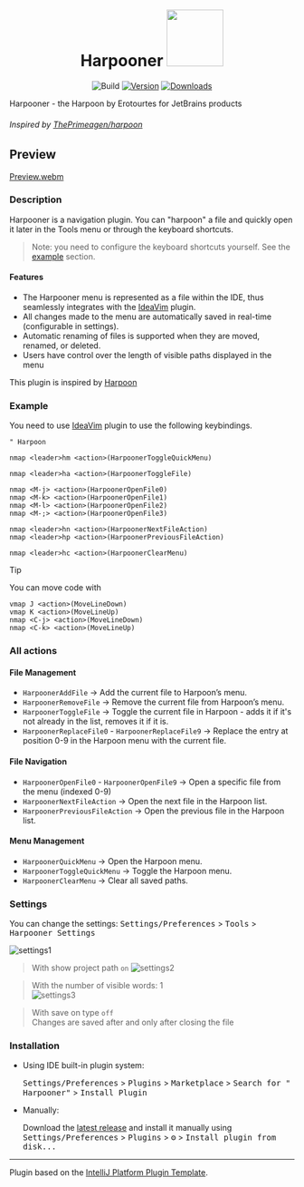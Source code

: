 <div align="center">
  <h1>Harpooner
    <img src="https://github.com/erotourtes/Harpooner/blob/main/src/main/resources/META-INF/pluginIcon.svg"  width="100" height="100">
  </h1>
  
  ![Build](https://github.com/erotourtes/Harpooner/workflows/Build/badge.svg)
  [![Version](https://img.shields.io/jetbrains/plugin/v/com.github.erotourtes.harpoon.svg)](https://plugins.jetbrains.com/plugin/21796-harpooner)
  [![Downloads](https://img.shields.io/jetbrains/plugin/d/com.github.erotourtes.harpoon.svg)](https://plugins.jetbrains.com/plugin/21796-harpooner)
</div>

Harpooner - the Harpoon by Erotourtes for JetBrains products  
###### Inspired by [ThePrimeagen/harpoon](https://github.com/ThePrimeagen/harpoon)

## Preview
[Preview.webm](https://github.com/erotourtes/Harpooner/assets/67370189/6dfed402-ac46-48fe-8331-c620cdc301be)

### Description

<!-- Plugin description -->

Harpooner is a navigation plugin. You can "harpoon" a file and quickly open it later in the Tools menu or through the
keyboard shortcuts.
> Note: you need to configure the keyboard shortcuts yourself. See
> the [example](https://github.com/erotourtes/Harpooner#example) section.

#### Features
- The Harpooner menu is represented as a file within the IDE, thus seamlessly integrates with the [IdeaVim](https://github.com/JetBrains/ideavim) plugin.
- All changes made to the menu are automatically saved in real-time (configurable in settings).
- Automatic renaming of files is supported when they are moved, renamed, or deleted.
- Users have control over the length of visible paths displayed in the menu

This plugin is inspired by [Harpoon](https://github.com/ThePrimeagen/harpoon)
<!-- Plugin description end -->

### Example
You need to use [IdeaVim](https://plugins.jetbrains.com/plugin/164-ideavim) plugin to use the following keybindings.  

```Vim
" Harpoon

nmap <leader>hm <action>(HarpoonerToggleQuickMenu)

nmap <leader>ha <action>(HarpoonerToggleFile)

nmap <M-j> <action>(HarpoonerOpenFile0)
nmap <M-k> <action>(HarpoonerOpenFile1)
nmap <M-l> <action>(HarpoonerOpenFile2)
nmap <M-;> <action>(HarpoonerOpenFile3)

nmap <leader>hn <action>(HarpoonerNextFileAction)
nmap <leader>hp <action>(HarpoonerPreviousFileAction)

nmap <leader>hc <action>(HarpoonerClearMenu)
```
> [!TIP]
> You can move code with
> ```vim
> vmap J <action>(MoveLineDown)
> vmap K <action>(MoveLineUp)
> nmap <C-j> <action>(MoveLineDown)
> nmap <C-k> <action>(MoveLineUp)
> ```


### All actions
#### **File Management**
- `HarpoonerAddFile` → Add the current file to Harpoon’s menu.
- `HarpoonerRemoveFile` → Remove the current file from Harpoon’s menu.
- `HarpoonerToggleFile` → Toggle the current file in Harpoon - adds it if it's not already in the list, removes it if it is.
- `HarpoonerReplaceFile0` - `HarpoonerReplaceFile9` → Replace the entry at position 0-9 in the Harpoon menu with the current file.

#### **File Navigation**
- `HarpoonerOpenFile0` - `HarpoonerOpenFile9` → Open a specific file from the menu (indexed 0-9)
- `HarpoonerNextFileAction` → Open the next file in the Harpoon list.
- `HarpoonerPreviousFileAction` → Open the previous file in the Harpoon list.

#### **Menu Management**
- `HarpoonerQuickMenu` → Open the Harpoon menu.
- `HarpoonerToggleQuickMenu` → Toggle the Harpoon menu.
- `HarpoonerClearMenu` → Clear all saved paths.
 

### Settings
You can change the settings:
<kbd>Settings/Preferences</kbd> > <kbd>Tools</kbd> > <kbd>Harpooner Settings</kbd>

![settings1](https://github.com/erotourtes/Harpooner/assets/67370189/3073101f-d004-4321-b3ae-375c94496d9f)
> With show project path `on`
> ![settings2](https://github.com/erotourtes/Harpooner/assets/67370189/77949989-9a8c-4f04-9fbc-93afe163dd06)

> With the number of visible words: 1  
> ![settings3](https://github.com/erotourtes/Harpooner/assets/67370189/09dbde64-4d2f-4fe9-9cd4-2d46ddf3b890)

> With save on type `off`  
> Changes are saved after and only after closing the file


### Installation

- Using IDE built-in plugin system:

  <kbd>Settings/Preferences</kbd> > <kbd>Plugins</kbd> > <kbd>Marketplace</kbd> > <kbd>Search for "
  Harpooner"</kbd> > <kbd>Install Plugin</kbd>

- Manually:

  Download the [latest release](https://github.com/erotourtes/Harpooner/releases/latest) and install it manually
  using
  <kbd>Settings/Preferences</kbd> > <kbd>Plugins</kbd> > <kbd>⚙️</kbd> > <kbd>Install plugin from disk...</kbd>

---
Plugin based on the [IntelliJ Platform Plugin Template][template].

[template]: https://github.com/JetBrains/intellij-platform-plugin-template

[docs:plugin-description]: https://plugins.jetbrains.com/docs/intellij/plugin-user-experience.html#plugin-description-and-presentation
